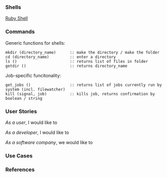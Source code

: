 ### Shells
[Ruby Shell](http://ruby-doc.org/stdlib-2.0.0/libdoc/shell/rdoc/Shell.html)

### Commands
Generic functions for shells:

    mkdir (directory_name)      :: make the directory / make the folder
    cd (directory_name)         :: enter a directory
    ls ()                       :: returns list of files in folder
    getdir ()                   :: returns directory_name

Job-specific funcitonality:

    get_jobs ()                 :: returns list of jobs currently run by system (incl. filewatcher)
    kill (signal, job)          :: kills job, returns confirmation by boolean / string

### User Stories
*As a user*, I would like to 

*As a developer*, I would like to

*As a software company*, we would like to

### Use Cases

### References
